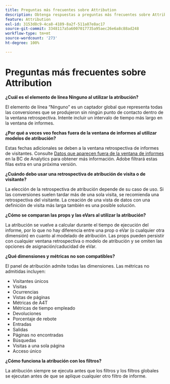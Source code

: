 ```yaml
---
title: Preguntas más frecuentes sobre Attribution
description: Obtenga respuestas a preguntas más frecuentes sobre Attribution.
feature: Attribution
exl-id: 3153d8c9-4ca8-4189-8a2f-511a87e8ac17
source-git-commit: 3348117a5a6007017735a95aec26e6a8c88ad248
workflow-type: tm+mt
source-wordcount: '273'
ht-degree: 100%

---
```


# Preguntas más frecuentes sobre Attribution

**¿Cuál es el elemento de línea Ninguno al utilizar la atribución?**

El elemento de línea “Ninguno” es un captador global que representa todas las conversiones que se produjeron sin ningún punto de contacto dentro de la ventana retrospectiva. Intente incluir un intervalo de tiempo más largo en la ventana de informes.

**¿Por qué a veces veo fechas fuera de la ventana de informes al utilizar modelos de atribución?**

Estas fechas adicionales se deben a la ventana retrospectiva de informes de visitantes. Consulte [Datos que aparecen fuera de la ventana de informes](https://helpx.adobe.com/es/analytics/kb/data-appearing-outside-reporting-window.html) en la BC de Analytics para obtener más información. Adobe filtrará estas filas extra en una próxima versión.

**¿Cuándo debo usar una retrospectiva de atribución de visita o de visitante?**

La elección de la retrospectiva de atribución depende de su caso de uso. Si las conversiones suelen tardar más de una sola visita, se recomienda una retrospectiva del visitante. La creación de una vista de datos con una definición de visita más larga también es una posible solución.

**¿Cómo se comparan las props y las eVars al utilizar la atribución?**

La atribución se vuelve a calcular durante el tiempo de ejecución del informe, por lo que no hay diferencia entre una prop o eVar (o cualquier otra dimensión) en cuanto al modelado de atribución. Las props pueden persistir con cualquier ventana retrospectiva o modelo de atribución y se omiten las opciones de asignación/caducidad de eVar.

**¿Qué dimensiones y métricas no son compatibles?**

El panel de atribución admite todas las dimensiones. Las métricas no admitidas incluyen:

* Visitantes únicos
* Visitas
* Ocurrencias
* Vistas de páginas
* Métricas de A4T
* Métricas de tiempo empleado
* Devoluciones
* Porcentaje de rebote
* Entradas
* Salidas
* Páginas no encontradas
* Búsquedas
* Visitas a una sola página
* Acceso único

**¿Cómo funciona la atribución con los filtros?**

La atribución siempre se ejecuta antes que los filtros y los filtros globales se ejecutan antes de que se aplique cualquier otro filtro de informe.
